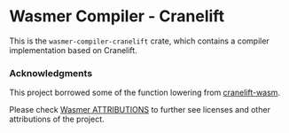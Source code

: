 # Wasmer Compiler - Cranelift

This is the `wasmer-compiler-cranelift` crate, which contains a
compiler implementation based on Cranelift.

### Acknowledgments

This project borrowed some of the function lowering from [cranelift-wasm](https://crates.io/crates/cranelift-wasm).

Please check [Wasmer ATTRIBUTIONS](https://github.com/wasmerio/wasmer/blob/master/ATTRIBUTIONS.md) to further see licenses and other attributions of the project. 
